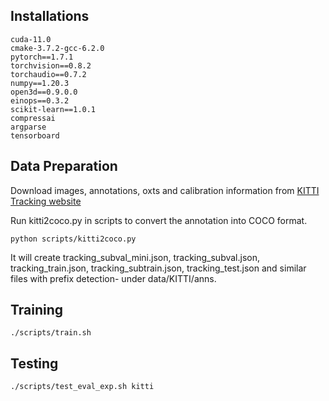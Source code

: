 ## Installations
```
cuda-11.0
cmake-3.7.2-gcc-6.2.0
pytorch==1.7.1 
torchvision==0.8.2 
torchaudio==0.7.2 
numpy==1.20.3 
open3d==0.9.0.0 
einops==0.3.2 
scikit-learn==1.0.1 
compressai 
argparse
tensorboard
```

## Data Preparation
Download images, annotations, oxts and calibration information from <a href="http://www.cvlibs.net/datasets/kitti/eval_tracking.php">KITTI Tracking website</a>

Run kitti2coco.py in scripts to convert the annotation into COCO format.
```
python scripts/kitti2coco.py
```
It will create tracking_subval_mini.json, tracking_subval.json, tracking_train.json, tracking_subtrain.json, tracking_test.json and similar files with prefix detection- under data/KITTI/anns.


## Training
```
./scripts/train.sh
```

## Testing
```
./scripts/test_eval_exp.sh kitti
